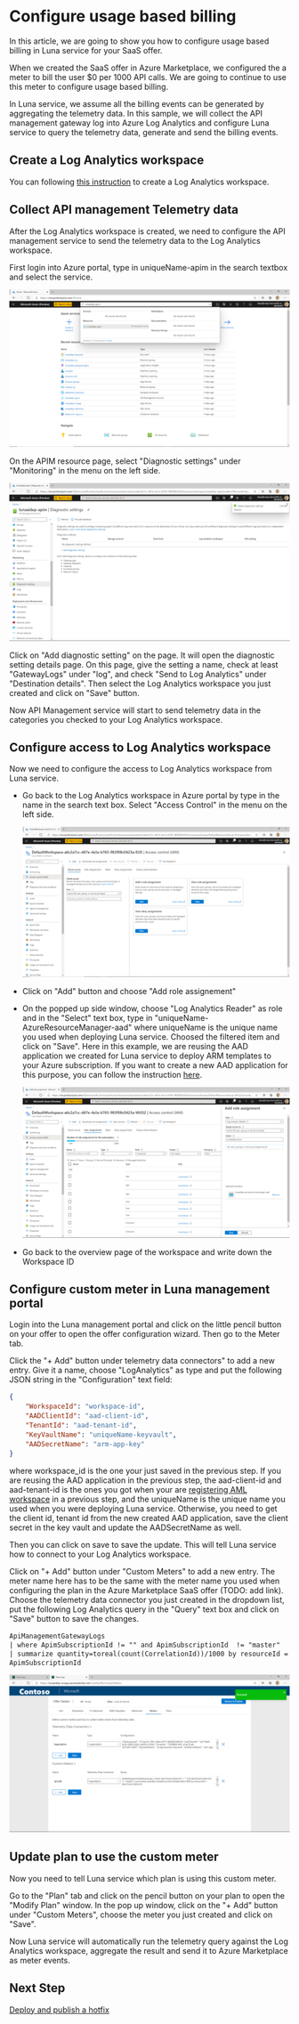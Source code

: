 # Configure usage based billing

In this article, we are going to show you how to configure usage based billing in Luna service for your SaaS offer.

When we created the SaaS offer in Azure Marketplace, we configured the a meter to bill the user $0 per 1000 API calls. We are going to continue to use this meter to configure usage based billing.

In Luna service, we assume all the billing events can be generated by aggregating the telemetry data. In this sample, we will collect the API management gateway log into Azure Log Analytics and configure Luna service to query the telemetry data, generate and send the billing events.

## Create a Log Analytics workspace

You can following [this instruction](https://docs.microsoft.com/en-us/azure/azure-monitor/learn/quick-create-workspace) to create a Log Analytics workspace.

## Collect API management Telemetry data

After the Log Analytics workspace is created, we need to configure the API management service to send the telemetry data to the Log Analytics workspace.

First login into Azure portal, type in uniqueName-apim in the search textbox and select the service.

![azure-portal-go-to-apim](../images/luna.ai/azure-portal-go-to-apim.png)

On the APIM resource page, select "Diagnostic settings" under "Monitoring" in the menu on the left side.

![azure-portal-apim-diagnostic](../images/luna.ai/azure-portal-apim-diagnostic.png)

Click on "Add diagnostic setting" on the page. It will open the diagnostic setting details page. On this page, give the setting a name, check at least "GatewayLogs" under "log", and check "Send to Log Analytics" under "Destination details". Then select the Log Analytics workspace you just created and click on "Save" button.

Now API Management service will start to send telemetry data in the categories you checked to your Log Analytics workspace.

## Configure access to Log Analytics workspace

Now we need to configure the access to Log Analytics workspace from Luna service.

- Go back to the Log Analytics workspace in Azure portal by type in the name in the search text box. Select "Access Control" in the menu on the left side.

    ![azure-portal-log-analytics](../images/luna.ai/azure-portal-log-analytics.png)

- Click on "Add" button and choose "Add role assignement"
- On the popped up side window, choose "Log Analytics Reader" as role and in the "Select" text box, type in "uniqueName-AzureResourceManager-aad" where uniqueName is the unique name you used when deploying Luna service. Choosed the filtered item and click on "Save". Here in this example, we are reusing the AAD application we created for Luna service to deploy ARM templates to your Azure subscription. If you want to create a new AAD application for this purpose, you can follow the instruction [here](https://docs.microsoft.com/en-us/azure/active-directory/develop/howto-create-service-principal-portal).

    ![azure-portal-log-analytics-role-assignement](../images/luna.ai/azure-portal-log-analytics-role-assignement.png)

- Go back to the overview page of the workspace and write down the Workspace ID

## Configure custom meter in Luna management portal

Login into the Luna management portal and click on the little pencil button on your offer to open the offer configuration wizard. Then go to the Meter tab.

Click the "+ Add" button under telemetry data connectors" to add a new entry. Give it a name, choose "LogAnalytics" as type and put the following JSON string in the "Configuration" text field:

```json
{
    "WorkspaceId": "workspace-id",
    "AADClientId": "aad-client-id",
    "TenantId": "aad-tenant-id",
    "KeyVaultName": "uniqueName-keyvault",
    "AADSecretName": "arm-app-key"
}
```

where workspace_id is the one your just saved in the previous step. If you are reusing the AAD application in the previous step, the aad-client-id and aad-tenant-id is the ones you got when your are [registering AML workspace](./publish-ai-service.md#Register-a-Azure-Machine-Learning-workspace) in a previous step, and the uniqueName is the unique name you used when you were deploying Luna service. Otherwise, you need to get the client id, tenant id from the new created AAD application, save the client secret in the key vault and update the AADSecretName as well.

Then you can click on save to save the update. This will tell Luna service how to connect to your Log Analytics workspace.

Click on "+ Add" button under "Custom Meters" to add a new entry. The meter name here has to be the same with the meter name you used when configuring the plan in the Azure Marketplace SaaS offer (TODO: add link). Choose the telemetry data connector you just created in the dropdown list, put the following Log Analytics query in the "Query" text box and click on "Save" button to save the changes.

```text
ApiManagementGatewayLogs
| where ApimSubscriptionId != "" and ApimSubscriptionId  != "master"
| summarize quantity=toreal(count(CorrelationId))/1000 by resourceId = ApimSubscriptionId
```

![luna-portal-custom-meters](../images/luna.ai/luna-portal-custom-meters.png)

## Update plan to use the custom meter

Now you need to tell Luna service which plan is using this custom meter.

Go to the "Plan" tab and click on the pencil button on your plan to open the "Modify Plan" window. In the pop up window, click on the "+ Add" button under "Custom Meters", choose the meter you just created and click on "Save".

Now Luna service will automatically run the telemetry query against the Log Analytics workspace, aggregate the result and send it to Azure Marketplace as meter events.

## Next Step

[Deploy and publish a hotfix](./deploy-a-hotfix.md)
